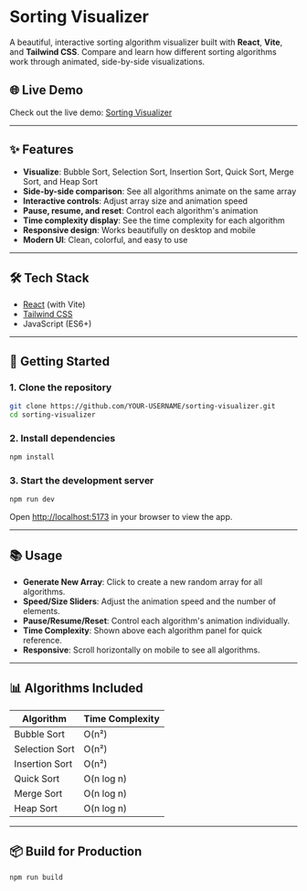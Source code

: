 # Sorting Visualizer

A beautiful, interactive sorting algorithm visualizer built with **React**, **Vite**, and **Tailwind CSS**. Compare and learn how different sorting algorithms work through animated, side-by-side visualizations.

## 🌐 Live Demo
Check out the live demo: [Sorting Visualizer](https://sorting-visualizer-wine-nine.vercel.app/)

---

## ✨ Features
- **Visualize**: Bubble Sort, Selection Sort, Insertion Sort, Quick Sort, Merge Sort, and Heap Sort
- **Side-by-side comparison**: See all algorithms animate on the same array
- **Interactive controls**: Adjust array size and animation speed
- **Pause, resume, and reset**: Control each algorithm's animation
- **Time complexity display**: See the time complexity for each algorithm
- **Responsive design**: Works beautifully on desktop and mobile
- **Modern UI**: Clean, colorful, and easy to use

---

## 🛠️ Tech Stack
- [React](https://react.dev/) (with Vite)
- [Tailwind CSS](https://tailwindcss.com/)
- JavaScript (ES6+)

---

## 🚀 Getting Started

### 1. Clone the repository
```bash
git clone https://github.com/YOUR-USERNAME/sorting-visualizer.git
cd sorting-visualizer
```

### 2. Install dependencies
```bash
npm install
```

### 3. Start the development server
```bash
npm run dev
```

Open [http://localhost:5173](http://localhost:5173) in your browser to view the app.

---

## 📚 Usage
- **Generate New Array**: Click to create a new random array for all algorithms.
- **Speed/Size Sliders**: Adjust the animation speed and the number of elements.
- **Pause/Resume/Reset**: Control each algorithm's animation individually.
- **Time Complexity**: Shown above each algorithm panel for quick reference.
- **Responsive**: Scroll horizontally on mobile to see all algorithms.

---

## 📊 Algorithms Included
| Algorithm        | Time Complexity |
|------------------|----------------|
| Bubble Sort      | O(n²)          |
| Selection Sort   | O(n²)          |
| Insertion Sort   | O(n²)          |
| Quick Sort       | O(n log n)     |
| Merge Sort       | O(n log n)     |
| Heap Sort        | O(n log n)     |

---

## 📦 Build for Production
```bash
npm run build
```
